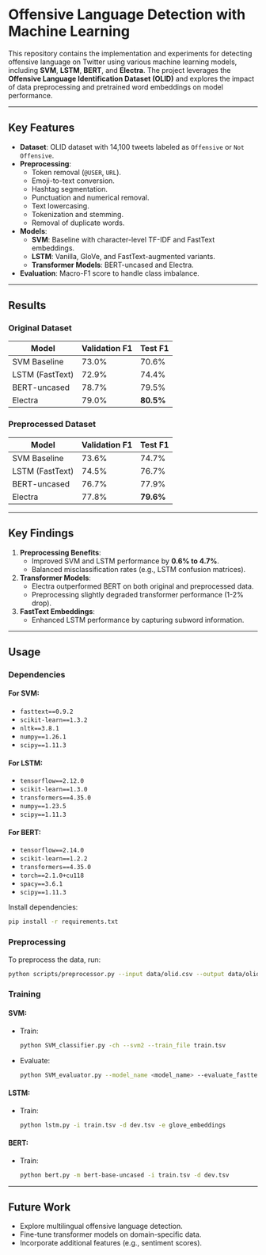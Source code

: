 # Offensive Language Detection with Machine Learning

This repository contains the implementation and experiments for detecting offensive language on Twitter using various machine learning models, including **SVM**, **LSTM**, **BERT**, and **Electra**. The project leverages the **Offensive Language Identification Dataset (OLID)** and explores the impact of data preprocessing and pretrained word embeddings on model performance.

---

## Key Features
- **Dataset**: OLID dataset with 14,100 tweets labeled as `Offensive` or `Not Offensive`.
- **Preprocessing**:
  - Token removal (`@USER`, `URL`).
  - Emoji-to-text conversion.
  - Hashtag segmentation.
  - Punctuation and numerical removal.
  - Text lowercasing.
  - Tokenization and stemming.
  - Removal of duplicate words.
- **Models**:
  - **SVM**: Baseline with character-level TF-IDF and FastText embeddings.
  - **LSTM**: Vanilla, GloVe, and FastText-augmented variants.
  - **Transformer Models**: BERT-uncased and Electra.
- **Evaluation**: Macro-F1 score to handle class imbalance.

---

## Results
### Original Dataset
| Model               | Validation F1 | Test F1     |
|---------------------|---------------|-------------|
| SVM Baseline        | 73.0%         | 70.6%       |
| LSTM (FastText)     | 72.9%         | 74.4%       |
| BERT-uncased        | 78.7%         | 79.5%       |
| Electra             | 79.0%         | **80.5%**   |

### Preprocessed Dataset
| Model               | Validation F1 | Test F1     |
|---------------------|---------------|-------------|
| SVM Baseline        | 73.6%         | 74.7%       |
| LSTM (FastText)     | 74.5%         | 76.7%       |
| BERT-uncased        | 76.7%         | 77.9%       |
| Electra             | 77.8%         | **79.6%**   |

---

## Key Findings
1. **Preprocessing Benefits**:
   - Improved SVM and LSTM performance by **0.6% to 4.7%**.
   - Balanced misclassification rates (e.g., LSTM confusion matrices).
2. **Transformer Models**:
   - Electra outperformed BERT on both original and preprocessed data.
   - Preprocessing slightly degraded transformer performance (1-2% drop).
3. **FastText Embeddings**:
   - Enhanced LSTM performance by capturing subword information.

---

## Usage

### Dependencies
#### For SVM:
- `fasttext==0.9.2`
- `scikit-learn==1.3.2`
- `nltk==3.8.1`
- `numpy==1.26.1`
- `scipy==1.11.3`

#### For LSTM:
- `tensorflow==2.12.0`
- `scikit-learn==1.3.0`
- `transformers==4.35.0`
- `numpy==1.23.5`
- `scipy==1.11.3`

#### For BERT:
- `tensorflow==2.14.0`
- `scikit-learn==1.2.2`
- `transformers==4.35.0`
- `torch==2.1.0+cu118`
- `spacy==3.6.1`
- `scipy==1.11.3`

Install dependencies:
```bash
pip install -r requirements.txt
```

### Preprocessing
To preprocess the data, run:
```bash
python scripts/preprocessor.py --input data/olid.csv --output data/olid_preprocessed.csv
```

### Training
#### SVM:
- Train:
  ```bash
  python SVM_classifier.py -ch --svm2 --train_file train.tsv
  ```
- Evaluate:
  ```bash
  python SVM_evaluator.py --model_name <model_name> --evaluate_fasttext_classifier False
  ```

#### LSTM:
- Train:
  ```bash
  python lstm.py -i train.tsv -d dev.tsv -e glove_embeddings
  ```

#### BERT:
- Train:
  ```bash
  python bert.py -m bert-base-uncased -i train.tsv -d dev.tsv
  ```

---

## Future Work
- Explore multilingual offensive language detection.
- Fine-tune transformer models on domain-specific data.
- Incorporate additional features (e.g., sentiment scores).
